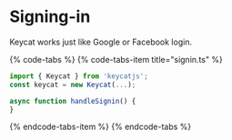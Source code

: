 # Signing-in

Keycat works just like Google or Facebook login.

{% code-tabs %}
{% code-tabs-item title="signin.ts" %}
```typescript
import { Keycat } from 'keycatjs';
const keycat = new Keycat(...);

async function handleSignin() {
}
```
{% endcode-tabs-item %}
{% endcode-tabs %}

